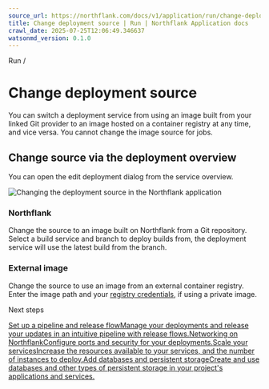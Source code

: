 ```yaml
---
source_url: https://northflank.com/docs/v1/application/run/change-deployment-source
title: Change deployment source | Run | Northflank Application docs
crawl_date: 2025-07-25T12:06:49.346637
watsonmd_version: 0.1.0
---
```


Run / 

# Change deployment source

You can switch a deployment service from using an image built from your linked Git provider to an image hosted on a container registry at any time, and vice versa. You cannot change the image source for jobs.

## Change source via the deployment overview

You can open the edit deployment dialog from the service overview.

![Changing the deployment source in the Northflank application](https://assets.northflank.com/documentation/v1/application/run/change-deployment-source/deployment-service-edit-deployment.png)

### Northflank

Change the source to an image built on Northflank from a Git repository. Select a build service and branch to deploy builds from, the deployment service will use the latest build from the branch.

### External image

Change the source to use an image from an external container registry. Enter the image path and your [registry credentials](run-an-image-from-a-container-registry#registry-credentials), if using a private image.

Next steps

[Set up a pipeline and release flowManage your deployments and release your updates in an intuitive pipeline with release flows.](/docs/v1/application/release/create-a-pipeline-and-release-flow)[Networking on NorthflankConfigure ports and security for your deployments.](/docs/v1/application/network/networking-on-northflank)[Scale your servicesIncrease the resources available to your services, and the number of instances to deploy.](/docs/v1/application/scale/scale-on-northflank)[Add databases and persistent storageCreate and use databases and other types of persistent storage in your project's applications and services.](/docs/v1/application/databases-and-persistence/stateful-workloads-on-northflank)